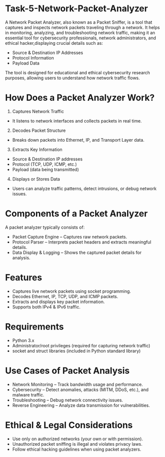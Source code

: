 # Task-5-Network-Packet-Analyzer
A Network Packet Analyzer, also known as a Packet Sniffer, is a tool that captures and inspects network packets traveling through a network. It helps in monitoring, analyzing, and troubleshooting network traffic, making it an essential tool for cybersecurity professionals, network administrators, and ethical hacker,displaying crucial details such as:
- Source & Destination IP Addresses
- Protocol Information
- Payload Data

The tool is designed for educational and ethical cybersecurity research purposes, allowing users to understand how network traffic flows.

# How Does a Packet Analyzer Work?
1. Captures Network Traffic
- It listens to network interfaces and collects packets in real time.
2. Decodes Packet Structure
- Breaks down packets into Ethernet, IP, and Transport Layer data.
3. Extracts Key Information
- Source & Destination IP addresses
- Protocol (TCP, UDP, ICMP, etc.)
- Payload (data being transmitted)
4. Displays or Stores Data
- Users can analyze traffic patterns, detect intrusions, or debug network issues.
  
# Components of a Packet Analyzer
A packet analyzer typically consists of:
- Packet Capture Engine – Captures raw network packets.
- Protocol Parser – Interprets packet headers and extracts meaningful details.
- Data Display & Logging – Shows the captured packet details for analysis.

# Features
- Captures live network packets using socket programming.
- Decodes Ethernet, IP, TCP, UDP, and ICMP packets.
- Extracts and displays key packet information.
- Supports both IPv4 & IPv6 traffic.
  
# Requirements
- Python 3.x
- Administrator/root privileges (required for capturing network traffic)
- socket and struct libraries (included in Python standard library)

# Use Cases of Packet Analysis
- Network Monitoring – Track bandwidth usage and performance.
- Cybersecurity – Detect anomalies, attacks (MITM, DDoS, etc.), and malware traffic.
- Troubleshooting – Debug network connectivity issues.
- Reverse Engineering – Analyze data transmission for vulnerabilities.

# Ethical & Legal Considerations
- Use only on authorized networks (your own or with permission).
- Unauthorized packet sniffing is illegal and violates privacy laws.
- Follow ethical hacking guidelines when using packet analyzers.
